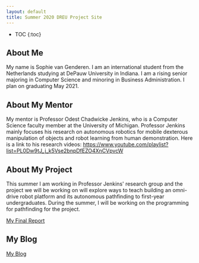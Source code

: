 ```yaml
---
layout: default
title: Summer 2020 DREU Project Site
---
```


* TOC
{:toc}

## About Me

My name is Sophie van Genderen. I am an international student from the Netherlands studying at DePauw University in Indiana. I am a rising senior majoring in Computer Science and minoring in Business Administration. I plan on graduating May 2021.

## About My Mentor

My mentor is Professor Odest Chadwicke Jenkins, who is a Computer Science faculty member at the University of Michigan. Professor Jenkins mainly focuses his research on autonomous robotics for mobile dexterous manipulation of objects and robot learning from human demonstration. Here is a link to his research videos: https://www.youtube.com/playlist?list=PL0Dw9tJ_j_k5Vse2bnpDfEZO4XnCVpvcW

## About My Project

This summer I am working in Professor Jenkins' research group and the project we will be working on will explore ways to teach building  an omni-drive robot platform and its autonomous pathfinding to first-year undergraduates. During the summer, I will be working on the programming for pathfinding for the project.

[My Final Report](https://github.com/sophievgenderen/sophievgenderen.github.io/blob/master/files/DREU%20final%20report%20def.pdf)

## My Blog

[My Blog](blog.html)
